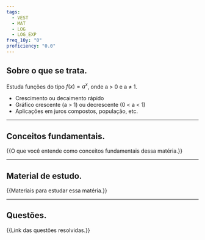 ```yaml
---
tags:
  - VEST
  - MAT
  - LOG
  - LOG_EXP
freq_10y: "0"
proficiency: "0.0"
---
```

## Sobre o que se trata.

Estuda funções do tipo $f(x) = a^x$, onde a > 0 e a ≠ 1.

- Crescimento ou decaimento rápido
- Gráfico crescente (a > 1) ou decrescente (0 < a < 1)
- Aplicações em juros compostos, população, etc.

--- 
## Conceitos fundamentais.

{{O que você entende como conceitos fundamentais dessa matéria.}}

---
## Material de estudo.

{{Materiais para estudar essa matéria.}}

--- 
## Questões.

{{Link das questões resolvidas.}}